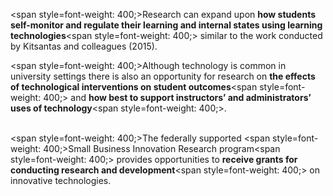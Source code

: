 <span style=font-weight: 400;>Research can expand upon </span>**how students self-monitor and regulate their learning and internal states using learning technologies**<span style=font-weight: 400;> similar to the work conducted by Kitsantas and colleagues (2015).</span>

<span style=font-weight: 400;>Although technology is common in university settings there is also an opportunity for research on </span>**the effects of technological interventions on student outcomes**<span style=font-weight: 400;> and </span>**how best to support instructors’ and administrators’ uses of technology**<span style=font-weight: 400;>.</span></p>  <p><br><span style=font-weight: 400;>The federally supported </span><span style=font-weight: 400;>Small Business Innovation Research program</span><span style=font-weight: 400;> provides opportunities to </span>**receive grants for conducting research and development**<span style=font-weight: 400;> on innovative technologies.</span>